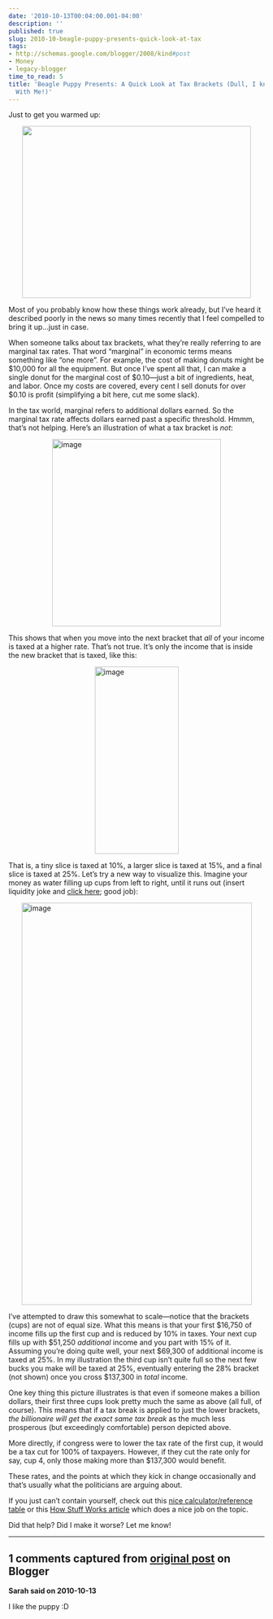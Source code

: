 ```yaml
---
date: '2010-10-13T00:04:00.001-04:00'
description: ''
published: true
slug: 2010-10-beagle-puppy-presents-quick-look-at-tax
tags:
- http://schemas.google.com/blogger/2008/kind#post
- Money
- legacy-blogger
time_to_read: 5
title: 'Beagle Puppy Presents: A Quick Look at Tax Brackets (Dull, I know, but Bear
  With Me!)'
---
```


<p>Just to get you warmed up:</p>  <p><img height="338" src="http://shaheenaaa.files.wordpress.com/2010/02/beagle-puppy.jpg" style="display: block; float: none; margin-left: auto; margin-right: auto;" width="450" /></p>  <p>Most of you probably know how these things work already, but I’ve heard it described poorly in the news so many times recently that I feel compelled to bring it up…just in case.</p>  <p>When someone talks about tax brackets, what they’re really referring to are marginal tax rates. That word “marginal” in economic terms means something like “one more”. For example, the cost of making donuts might be $10,000 for all the equipment. But once I’ve spent all that, I can make a single donut for the marginal cost of $0.10—just a bit of ingredients, heat, and labor. Once my costs are covered, every cent I sell donuts for over $0.10 is profit (simplifying a bit here, cut me some slack).</p>  <p>In the tax world, marginal refers to additional dollars earned. So the marginal tax rate affects dollars earned past a specific threshold. Hmmm, that’s not helping. Here’s an illustration of what a tax bracket is <em>not</em>: </p>  <p><img alt="image" border="0" height="368" src="http://lh5.ggpht.com/_IKD9WtY5kxU/TLUvySJyw2I/AAAAAAAABB4/QO2HNKTXyks/image%5B2%5D.png?imgmax=800" style="background-image: none; border-bottom: 0px; border-left: 0px; margin: 0px auto; padding-left: 0px; padding-right: 0px; display: block; float: none; border-top: 0px; border-right: 0px; padding-top: 0px;" title="image" width="332" /></p>  <p>This shows that when you move into the next bracket that <em>all </em>of your income is taxed at a higher rate. That’s not true. It’s only the income that is inside the new bracket that is taxed, like this:</p>  <p><img alt="image" border="0" height="368" src="http://lh4.ggpht.com/_IKD9WtY5kxU/TLUvy4jHhRI/AAAAAAAABB8/QrEM0Xbexwc/image%5B8%5D.png?imgmax=800" style="background-image: none; border-bottom: 0px; border-left: 0px; margin: 0px auto; padding-left: 0px; padding-right: 0px; display: block; float: none; border-top: 0px; border-right: 0px; padding-top: 0px;" title="image" width="165" /></p>  <p>That is, a tiny slice is taxed at 10%, a larger slice is taxed at 15%, and a final slice is taxed at 25%. Let’s try a new way to visualize this. Imagine your money as water filling up cups from left to right, until it runs out (insert liquidity joke and <a href="http://instantrimshot.com/">click here</a>; good job):</p>  <p><img alt="image" border="0" height="790" src="http://lh6.ggpht.com/_IKD9WtY5kxU/TLUvzVTf6QI/AAAAAAAABCA/_4lGeiUsrZs/image%5B11%5D.png?imgmax=800" style="background-image: none; border-bottom: 0px; border-left: 0px; margin: 0px auto; padding-left: 0px; padding-right: 0px; display: block; float: none; border-top: 0px; border-right: 0px; padding-top: 0px;" title="image" width="453" /></p>  <p>I’ve attempted to draw this somewhat to scale—notice that the brackets (cups) are not of equal size. What this means is that your first $16,750 of income fills up the first cup and is reduced by 10% in taxes. Your next cup fills up with $51,250 <em>additional </em>income and you part with 15% of it. Assuming you’re doing quite well, your next $69,300 of additional income is taxed at 25%. In my illustration the third cup isn’t quite full so the next few bucks you make will be taxed at 25%, eventually entering the 28% bracket (not shown) once you cross $137,300 in <em>total </em>income.</p>  <p>One key thing this picture illustrates is that even if someone makes a billion dollars, their first three cups look pretty much the same as above (all full, of course). This means that if a tax break is applied to just the lower brackets, <em>the billionaire will get the exact same tax break </em>as the much less prosperous (but exceedingly comfortable) person depicted above. </p>  <p>More directly, if congress were to lower the tax rate of the first cup, it would be a tax cut for 100% of taxpayers. However, if they cut the rate only for say, cup 4, only those making more than $137,300 would benefit.</p>  <p>These rates, and the points at which they kick in change occasionally and that’s usually what the politicians are arguing about. </p>  <p>If you just can’t contain yourself, check out this <a href="http://www.moneychimp.com/features/tax_brackets.htm">nice calculator/reference table</a> or this <a href="http://money.howstuffworks.com/personal-finance/personal-income-taxes/tax-brackets.htm">How Stuff Works article</a> which does a nice job on the topic.</p>  <p>Did that help? Did I make it worse? Let me know!</p>

---

## 1 comments captured from [original post](https://blog.wassupy.com/2010/10/beagle-puppy-presents-quick-look-at-tax.html) on Blogger

**Sarah said on 2010-10-13**

I like the puppy :D

